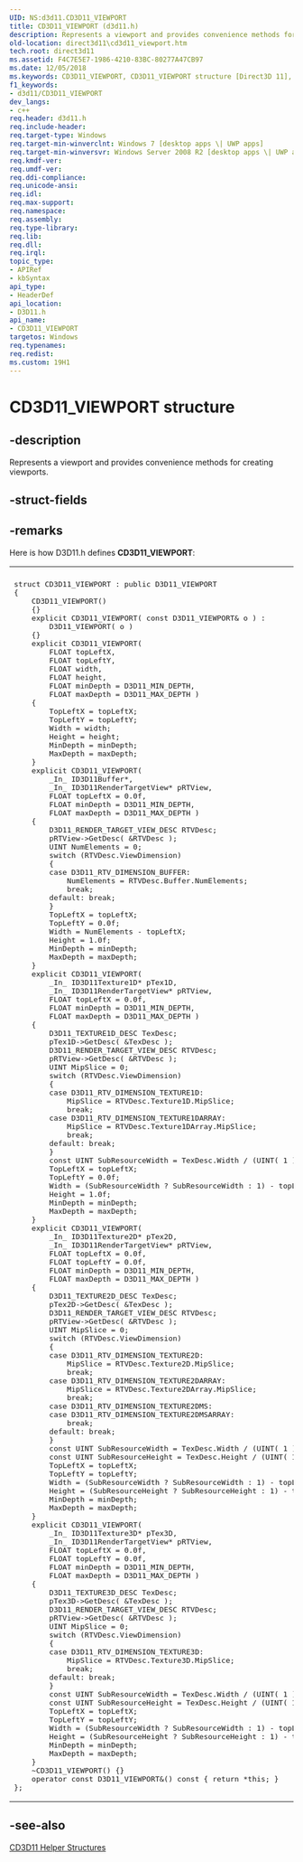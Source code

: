 ```yaml
---
UID: NS:d3d11.CD3D11_VIEWPORT
title: CD3D11_VIEWPORT (d3d11.h)
description: Represents a viewport and provides convenience methods for creating viewports.
old-location: direct3d11\cd3d11_viewport.htm
tech.root: direct3d11
ms.assetid: F4C7E5E7-1986-4210-83BC-80277A47CB97
ms.date: 12/05/2018
ms.keywords: CD3D11_VIEWPORT, CD3D11_VIEWPORT structure [Direct3D 11], d3d11/CD3D11_VIEWPORT, direct3d11.cd3d11_viewport
f1_keywords:
- d3d11/CD3D11_VIEWPORT
dev_langs:
- c++
req.header: d3d11.h
req.include-header: 
req.target-type: Windows
req.target-min-winverclnt: Windows 7 [desktop apps \| UWP apps]
req.target-min-winversvr: Windows Server 2008 R2 [desktop apps \| UWP apps]
req.kmdf-ver: 
req.umdf-ver: 
req.ddi-compliance: 
req.unicode-ansi: 
req.idl: 
req.max-support: 
req.namespace: 
req.assembly: 
req.type-library: 
req.lib: 
req.dll: 
req.irql: 
topic_type:
- APIRef
- kbSyntax
api_type:
- HeaderDef
api_location:
- D3D11.h
api_name:
- CD3D11_VIEWPORT
targetos: Windows
req.typenames: 
req.redist: 
ms.custom: 19H1
---
```


# CD3D11_VIEWPORT structure


## -description


Represents a viewport and provides convenience methods for creating viewports.


## -struct-fields


## -remarks



Here is how D3D11.h defines <b>CD3D11_VIEWPORT</b>:

<div class="code"><span codelanguage=""><table>
<tr>
<th></th>
</tr>
<tr>
<td>
<pre>
struct CD3D11_VIEWPORT : public D3D11_VIEWPORT
{
    CD3D11_VIEWPORT()
    {}
    explicit CD3D11_VIEWPORT( const D3D11_VIEWPORT&amp; o ) :
        D3D11_VIEWPORT( o )
    {}
    explicit CD3D11_VIEWPORT(
        FLOAT topLeftX,
        FLOAT topLeftY,
        FLOAT width,
        FLOAT height,
        FLOAT minDepth = D3D11_MIN_DEPTH,
        FLOAT maxDepth = D3D11_MAX_DEPTH )
    {
        TopLeftX = topLeftX;
        TopLeftY = topLeftY;
        Width = width;
        Height = height;
        MinDepth = minDepth;
        MaxDepth = maxDepth;
    }
    explicit CD3D11_VIEWPORT(
        _In_ ID3D11Buffer*,
        _In_ ID3D11RenderTargetView* pRTView,
        FLOAT topLeftX = 0.0f,
        FLOAT minDepth = D3D11_MIN_DEPTH,
        FLOAT maxDepth = D3D11_MAX_DEPTH )
    {
        D3D11_RENDER_TARGET_VIEW_DESC RTVDesc;
        pRTView-&gt;GetDesc( &amp;RTVDesc );
        UINT NumElements = 0;
        switch (RTVDesc.ViewDimension)
        {
        case D3D11_RTV_DIMENSION_BUFFER:
            NumElements = RTVDesc.Buffer.NumElements;
            break;
        default: break;
        }
        TopLeftX = topLeftX;
        TopLeftY = 0.0f;
        Width = NumElements - topLeftX;
        Height = 1.0f;
        MinDepth = minDepth;
        MaxDepth = maxDepth;
    }
    explicit CD3D11_VIEWPORT(
        _In_ ID3D11Texture1D* pTex1D,
        _In_ ID3D11RenderTargetView* pRTView,
        FLOAT topLeftX = 0.0f,
        FLOAT minDepth = D3D11_MIN_DEPTH,
        FLOAT maxDepth = D3D11_MAX_DEPTH )
    {
        D3D11_TEXTURE1D_DESC TexDesc;
        pTex1D-&gt;GetDesc( &amp;TexDesc );
        D3D11_RENDER_TARGET_VIEW_DESC RTVDesc;
        pRTView-&gt;GetDesc( &amp;RTVDesc );
        UINT MipSlice = 0;
        switch (RTVDesc.ViewDimension)
        {
        case D3D11_RTV_DIMENSION_TEXTURE1D:
            MipSlice = RTVDesc.Texture1D.MipSlice;
            break;
        case D3D11_RTV_DIMENSION_TEXTURE1DARRAY:
            MipSlice = RTVDesc.Texture1DArray.MipSlice;
            break;
        default: break;
        }
        const UINT SubResourceWidth = TexDesc.Width / (UINT( 1 ) &lt;&lt; MipSlice);
        TopLeftX = topLeftX;
        TopLeftY = 0.0f;
        Width = (SubResourceWidth ? SubResourceWidth : 1) - topLeftX;
        Height = 1.0f;
        MinDepth = minDepth;
        MaxDepth = maxDepth;
    }
    explicit CD3D11_VIEWPORT(
        _In_ ID3D11Texture2D* pTex2D,
        _In_ ID3D11RenderTargetView* pRTView,
        FLOAT topLeftX = 0.0f,
        FLOAT topLeftY = 0.0f,
        FLOAT minDepth = D3D11_MIN_DEPTH,
        FLOAT maxDepth = D3D11_MAX_DEPTH )
    {
        D3D11_TEXTURE2D_DESC TexDesc;
        pTex2D-&gt;GetDesc( &amp;TexDesc );
        D3D11_RENDER_TARGET_VIEW_DESC RTVDesc;
        pRTView-&gt;GetDesc( &amp;RTVDesc );
        UINT MipSlice = 0;
        switch (RTVDesc.ViewDimension)
        {
        case D3D11_RTV_DIMENSION_TEXTURE2D:
            MipSlice = RTVDesc.Texture2D.MipSlice;
            break;
        case D3D11_RTV_DIMENSION_TEXTURE2DARRAY:
            MipSlice = RTVDesc.Texture2DArray.MipSlice;
            break;
        case D3D11_RTV_DIMENSION_TEXTURE2DMS:
        case D3D11_RTV_DIMENSION_TEXTURE2DMSARRAY:
            break;
        default: break;
        }
        const UINT SubResourceWidth = TexDesc.Width / (UINT( 1 ) &lt;&lt; MipSlice);
        const UINT SubResourceHeight = TexDesc.Height / (UINT( 1 ) &lt;&lt; MipSlice);
        TopLeftX = topLeftX;
        TopLeftY = topLeftY;
        Width = (SubResourceWidth ? SubResourceWidth : 1) - topLeftX;
        Height = (SubResourceHeight ? SubResourceHeight : 1) - topLeftY;
        MinDepth = minDepth;
        MaxDepth = maxDepth;
    }
    explicit CD3D11_VIEWPORT(
        _In_ ID3D11Texture3D* pTex3D,
        _In_ ID3D11RenderTargetView* pRTView,
        FLOAT topLeftX = 0.0f,
        FLOAT topLeftY = 0.0f,
        FLOAT minDepth = D3D11_MIN_DEPTH,
        FLOAT maxDepth = D3D11_MAX_DEPTH )
    {
        D3D11_TEXTURE3D_DESC TexDesc;
        pTex3D-&gt;GetDesc( &amp;TexDesc );
        D3D11_RENDER_TARGET_VIEW_DESC RTVDesc;
        pRTView-&gt;GetDesc( &amp;RTVDesc );
        UINT MipSlice = 0;
        switch (RTVDesc.ViewDimension)
        {
        case D3D11_RTV_DIMENSION_TEXTURE3D:
            MipSlice = RTVDesc.Texture3D.MipSlice;
            break;
        default: break;
        }
        const UINT SubResourceWidth = TexDesc.Width / (UINT( 1 ) &lt;&lt; MipSlice);
        const UINT SubResourceHeight = TexDesc.Height / (UINT( 1 ) &lt;&lt; MipSlice);
        TopLeftX = topLeftX;
        TopLeftY = topLeftY;
        Width = (SubResourceWidth ? SubResourceWidth : 1) - topLeftX;
        Height = (SubResourceHeight ? SubResourceHeight : 1) - topLeftY;
        MinDepth = minDepth;
        MaxDepth = maxDepth;
    }
    ~CD3D11_VIEWPORT() {}
    operator const D3D11_VIEWPORT&amp;() const { return *this; }
};
</pre>
</td>
</tr>
</table></span></div>



## -see-also




<a href="https://docs.microsoft.com/windows/desktop/direct3d11/cd3d11-helper-classes">CD3D11 Helper Structures</a>
 

 

